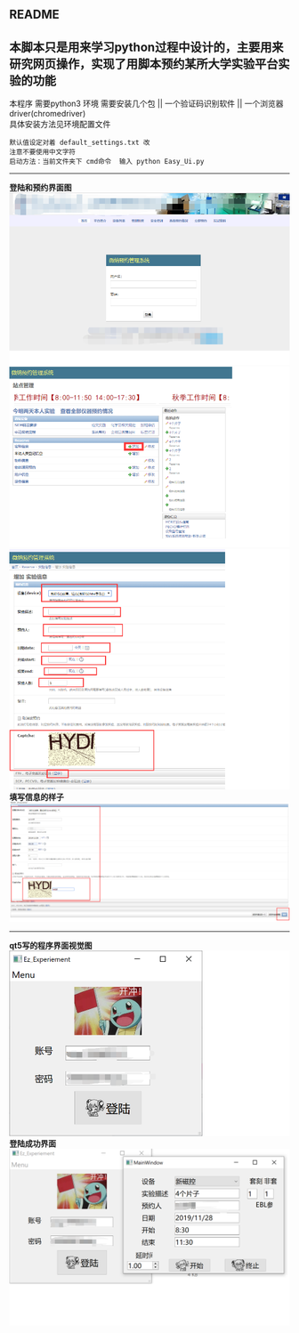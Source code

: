 README
------------------------------------------------------------------------------------
本脚本只是用来学习python过程中设计的，主要用来研究网页操作，实现了用脚本预约某所大学实验平台实验的功能
------------------------------------------------------------------------------------
本程序 需要python3 环境
需要安装几个包       ||       一个验证码识别软件    ||     一个浏览器driver(chromedriver)     
具体安装方法见环境配置文件

    默认值设定对着 default_settings.txt 改  
    注意不要使用中文字符  
    启动方法：当前文件夹下 cmd命令  输入 python Easy_Ui.py  

-------------------------------------------------------------------------------------
**登陆和预约界面图**   
![image](https://github.com/HannoKishi/Auto_Appoint_Experiement_Hust/blob/master/img/%E4%B8%BB%E7%95%8C%E9%9D%A2.png)   
![image](https://github.com/HannoKishi/Auto_Appoint_Experiement_Hust/blob/master/img/add%E7%95%8C%E9%9D%A2.png)   
![image](https://github.com/HannoKishi/Auto_Appoint_Experiement_Hust/blob/master/img/%E9%A2%84%E7%BA%A6%E5%AE%9E%E9%AA%8C%E7%95%8C%E9%9D%A2.png)  
**填写信息的样子**  
![image](https://github.com/HannoKishi/Auto_Appoint_Experiement_Hust/blob/master/img/fullinfo.png) 

-------------------------------------------------------------------------------------
**qt5写的程序界面视觉图**   
![image](https://github.com/HannoKishi/Auto_Appoint_Experiement_Hust/blob/master/img/login.png)   
**登陆成功界面**  
![image](https://github.com/HannoKishi/Auto_Appoint_Experiement_Hust/blob/master/img/select.png)   
